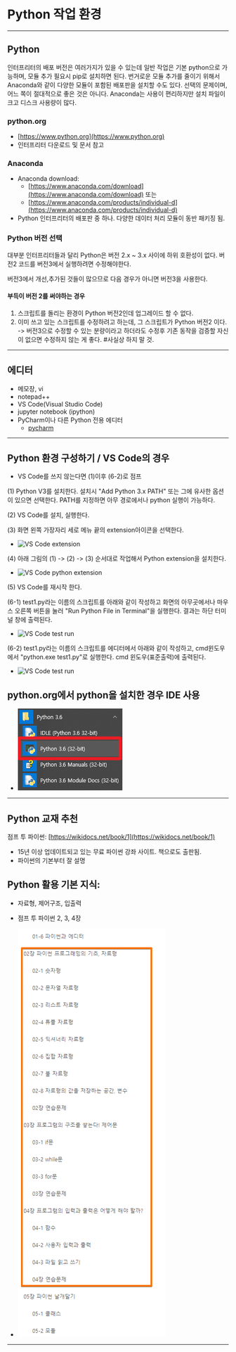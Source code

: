 # Python 작업 환경

---------------------

## Python

인터프리터의 배포 버전은 여러가지가 있을 수 있는데 일반 작업은 기본 python으로 가능하며, 모듈 추가 필요시 pip로 설치하면 된다. 번거로운 모듈 추가를 줄이기 위해서 Anaconda와 같이 다양한 모듈이 포함된 배포판을 설치할 수도 있다. 선택의 문제이며, 어느 쪽이 절대적으로 좋은 것은 아니다. 
Anaconda는 사용이 편리하지만 설치 파일이 크고 디스크 사용량이 많다.

### python.org
* [https://www.python.org](https://www.python.org)
* 인터프리터 다운로드 및 문서 참고

### Anaconda
* Anaconda download: 
  * [https://www.anaconda.com/download](https://www.anaconda.com/download) 또는 
  * [https://www.anaconda.com/products/individual-d](https://www.anaconda.com/products/individual-d)
* Python 인터프리터의 배포판 중 하나. 다양한 데이터 처리 모듈이 동반 패키징 됨.


### Python 버전 선택

대부분 인터프리터들과 달리 Python은 버전 2.x ~ 3.x 사이에 하위 호환성이 없다. 버전2 코드를 버전3에서 실행하려면 수정해야한다. 

버전3에서 개선,추가된 것들이 많으므로 다음 경우가 아니면 버전3을 사용한다.

#### 부득이 버전 2를 써야하는 경우
1. 스크립트를 돌리는 환경이 Python 버전2인데 업그레이드 할 수 없다.
2. 이미 쓰고 있는 스크립트를 수정하려고 하는데, 그 스크립트가 Python 버전2 이다. -> 버전3으로 수정할 수 있는 분량이라고 하더라도 수정후 기존 동작을 검증할 자신이 없으면 수정하지 않는 게 좋다. #사실상 하지 말 것.

---------------------

## 에디터

* 메모장, vi 
* notepad++ 
* VS Code(Visual Studio Code)
* jupyter notebook (ipython)
* PyCharm이나 다른 Python 전용 에디터
  * [pycharm](https://www.jetbrains.com/ko-kr/pycharm/download/)
  
---------------------

## Python 환경 구성하기 / VS Code의 경우

* VS Code를 쓰지 않는다면 (1)이후 (6-2)로 점프

(1) Python V3를 설치한다. 설치시 "Add Python 3.x PATH" 또는 그에 유사한 옵션이 있으면 선택한다. PATH를 지정하면 아무 경로에서나 python 실행이 가능하다.

(2) VS Code를 설치, 실행한다.

(3) 화면 왼쪽 가장자리 세로 메뉴 끝의 extension아이콘을 선택한다. 

* ![VS Code extension](https://secuwave.github.io/secure3/learn_script/02/vscode_extension.png)

(4) 아래 그림의 (1) -> (2) -> (3) 순서대로 작업해서 Python extension을 설치한다.

* ![VS Code python extension](https://secuwave.github.io/secure3/learn_script/02/vscode_python_extension_install.png)

(5) VS Code를 재시작 한다.

(6-1) test1.py라는 이름의 스크립트를 아래와 같이 작성하고 화면의 아무곳에서나 마우스 오른쪽 버튼을 눌러 "Run Python File in Terminal"을 실행한다. 결과는 하단 터미널 창에 출력된다.
* ![VS Code test run](https://secuwave.github.io/secure3/learn_script/02/vscode_python_testrune.png)

(6-2) test1.py라는 이름의 스크립트를 에디터에서 아래와 같이 작성하고, cmd윈도우에서 "python.exe test1.py"로 실행한다. cmd 윈도우(표준출력)에 출력된다.
* ![VS Code test run](https://secuwave.github.io/secure3/learn_script/02/vscode_python_testrune.png)


## python.org에서 python을 설치한 경우 IDE 사용

* ![python.org IDE](./pythonorg_ide.png)

---------------------

## Python 교재 추천

점프 투 파이썬: [https://wikidocs.net/book/1](https://wikidocs.net/book/1)
* 15년 이상 업데이트되고 있는 무료 파이썬 강좌 사이트. 책으로도 출판됨.
* 파이썬의 기본부터 잘 설명

## Python 활용 기본 지식: 

* 자료형, 제어구조, 입출력
* 점프 투 파이썬 2, 3, 4장

* ![python base chapters](./base_chapters.png)

---------------------
